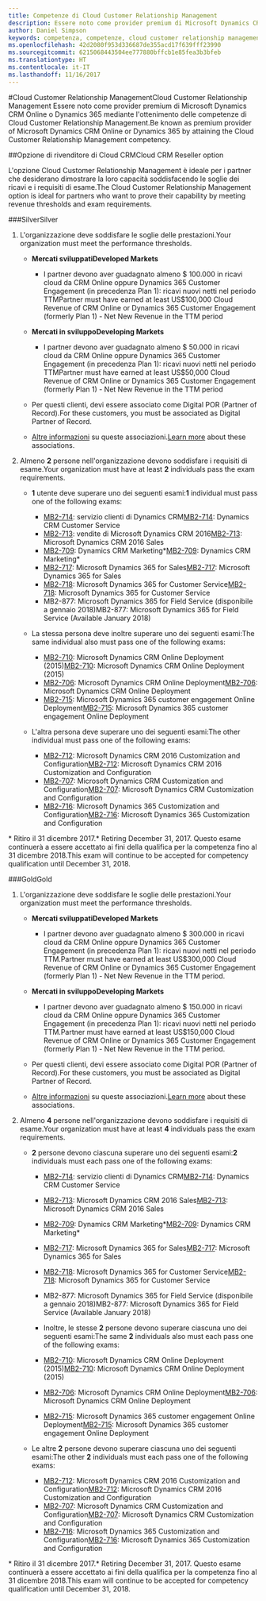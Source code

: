 ```yaml
---
title: Competenze di Cloud Customer Relationship Management
description: Essere noto come provider premium di Microsoft Dynamics CRM Online o Dynamics 365 mediante l'ottenimento delle competenze di Cloud Customer Relationship Management.
author: Daniel Simpson
keywords: competenza, competenze, cloud customer relationship management
ms.openlocfilehash: 42d2080f953d336687de355acd17f639fff23990
ms.sourcegitcommit: 6215068443504ee777880bffcb1e85fea3b3bfeb
ms.translationtype: HT
ms.contentlocale: it-IT
ms.lasthandoff: 11/16/2017
---
```

#<a name="cloud-customer-relationship-management"></a><span data-ttu-id="98179-104">Cloud Customer Relationship Management</span><span class="sxs-lookup"><span data-stu-id="98179-104">Cloud Customer Relationship Management</span></span>
<span data-ttu-id="98179-105">Essere noto come provider premium di Microsoft Dynamics CRM Online o Dynamics 365 mediante l'ottenimento delle competenze di Cloud Customer Relationship Management.</span><span class="sxs-lookup"><span data-stu-id="98179-105">Be known as premium provider of Microsoft Dynamics CRM Online or Dynamics 365 by attaining the Cloud Customer Relationship Management competency.</span></span>

##<a name="cloud-crm-reseller-option"></a><span data-ttu-id="98179-106">Opzione di rivenditore di Cloud CRM</span><span class="sxs-lookup"><span data-stu-id="98179-106">Cloud CRM Reseller option</span></span>

<span data-ttu-id="98179-107">L'opzione Cloud Customer Relationship Management è ideale per i partner che desiderano dimostrare la loro capacità soddisfacendo le soglie dei ricavi e i requisiti di esame.</span><span class="sxs-lookup"><span data-stu-id="98179-107">The Cloud Customer Relationship Management option is ideal for partners who want to prove their capability by meeting revenue thresholds and exam requirements.</span></span> 

###<a name="silver"></a><span data-ttu-id="98179-108">Silver</span><span class="sxs-lookup"><span data-stu-id="98179-108">Silver</span></span>

1. <span data-ttu-id="98179-109">L'organizzazione deve soddisfare le soglie delle prestazioni.</span><span class="sxs-lookup"><span data-stu-id="98179-109">Your organization must meet the performance thresholds.</span></span>

    - **<span data-ttu-id="98179-110">Mercati sviluppati</span><span class="sxs-lookup"><span data-stu-id="98179-110">Developed Markets</span></span>**
        - <span data-ttu-id="98179-111">I partner devono aver guadagnato almeno $ 100.000 in ricavi cloud da CRM Online oppure Dynamics 365 Customer Engagement (in precedenza Plan 1): ricavi nuovi netti nel periodo TTM</span><span class="sxs-lookup"><span data-stu-id="98179-111">Partner must have earned at least US$100,000 Cloud Revenue of CRM Online or Dynamics 365 Customer Engagement (formerly Plan 1) - Net New Revenue in the TTM period</span></span>

    - **<span data-ttu-id="98179-112">Mercati in sviluppo</span><span class="sxs-lookup"><span data-stu-id="98179-112">Developing Markets</span></span>**
        - <span data-ttu-id="98179-113">I partner devono aver guadagnato almeno $ 50.000 in ricavi cloud da CRM Online oppure Dynamics 365 Customer Engagement (in precedenza Plan 1): ricavi nuovi netti nel periodo TTM</span><span class="sxs-lookup"><span data-stu-id="98179-113">Partner must have earned at least US$50,000 Cloud Revenue of CRM Online or Dynamics 365 Customer Engagement (formerly Plan 1) - Net New Revenue in the TTM period</span></span>

    - <span data-ttu-id="98179-114">Per questi clienti, devi essere associato come Digital POR (Partner of Record).</span><span class="sxs-lookup"><span data-stu-id="98179-114">For these customers, you must be associated as Digital Partner of Record.</span></span>
    - <span data-ttu-id="98179-115">[Altre informazioni](https://partner.microsoft.com/en-us/membership/digital-partner-of-record) su queste associazioni.</span><span class="sxs-lookup"><span data-stu-id="98179-115">[Learn more](https://partner.microsoft.com/en-us/membership/digital-partner-of-record) about these associations.</span></span>  
  
2. <span data-ttu-id="98179-116">Almeno **2** persone nell'organizzazione devono soddisfare i requisiti di esame.</span><span class="sxs-lookup"><span data-stu-id="98179-116">Your organization must have at least **2** individuals pass the exam requirements.</span></span>

    - <span data-ttu-id="98179-117">**1** utente deve superare uno dei seguenti esami:</span><span class="sxs-lookup"><span data-stu-id="98179-117">**1** individual must pass one of the following exams:</span></span>
        - <span data-ttu-id="98179-118">[MB2-714](https://www.microsoft.com/en-us/learning/exam-mb2-714.aspx): servizio clienti di Dynamics CRM</span><span class="sxs-lookup"><span data-stu-id="98179-118">[MB2-714](https://www.microsoft.com/en-us/learning/exam-mb2-714.aspx): Dynamics CRM Customer Service</span></span>
        - <span data-ttu-id="98179-119">[MB2-713](https://www.microsoft.com/en-us/learning/exam-mb2-713.aspx): vendite di Microsoft Dynamics CRM 2016</span><span class="sxs-lookup"><span data-stu-id="98179-119">[MB2-713](https://www.microsoft.com/en-us/learning/exam-mb2-713.aspx): Microsoft Dynamics CRM 2016 Sales</span></span>
        - <span data-ttu-id="98179-120">[MB2-709](https://www.microsoft.com/en-us/learning/exam-mb2-709.aspx): Dynamics CRM Marketing*</span><span class="sxs-lookup"><span data-stu-id="98179-120">[MB2-709](https://www.microsoft.com/en-us/learning/exam-mb2-709.aspx): Dynamics CRM Marketing*</span></span> 
        - <span data-ttu-id="98179-121">[MB2-717](https://www.microsoft.com/en-us/learning/exam-mb2-717.aspx): Microsoft Dynamics 365 for Sales</span><span class="sxs-lookup"><span data-stu-id="98179-121">[MB2-717](https://www.microsoft.com/en-us/learning/exam-mb2-717.aspx): Microsoft Dynamics 365 for Sales</span></span>
        - <span data-ttu-id="98179-122">[MB2-718](https://www.microsoft.com/en-us/learning/exam-mb2-718.aspx): Microsoft Dynamics 365 for Customer Service</span><span class="sxs-lookup"><span data-stu-id="98179-122">[MB2-718](https://www.microsoft.com/en-us/learning/exam-mb2-718.aspx): Microsoft Dynamics 365 for Customer Service</span></span>
        - <span data-ttu-id="98179-123">MB2-877: Microsoft Dynamics 365 for Field Service (disponibile a gennaio 2018)</span><span class="sxs-lookup"><span data-stu-id="98179-123">MB2-877: Microsoft Dynamics 365 for Field Service (Available January 2018)</span></span>

    - <span data-ttu-id="98179-124">La stessa persona deve inoltre superare uno dei seguenti esami:</span><span class="sxs-lookup"><span data-stu-id="98179-124">The same individual also must pass one of the following exams:</span></span>
        - <span data-ttu-id="98179-125">[MB2-710](https://www.microsoft.com/en-us/learning/exam-mb2-710.aspx): Microsoft Dynamics CRM Online Deployment (2015)</span><span class="sxs-lookup"><span data-stu-id="98179-125">[MB2-710](https://www.microsoft.com/en-us/learning/exam-mb2-710.aspx): Microsoft Dynamics CRM Online Deployment (2015)</span></span>
        - <span data-ttu-id="98179-126">[MB2-706](https://www.microsoft.com/en-us/learning/exam-mb2-706.aspx): Microsoft Dynamics CRM Online Deployment</span><span class="sxs-lookup"><span data-stu-id="98179-126">[MB2-706](https://www.microsoft.com/en-us/learning/exam-mb2-706.aspx): Microsoft Dynamics CRM Online Deployment</span></span>
        - <span data-ttu-id="98179-127">[MB2-715](https://www.microsoft.com/en-us/learning/exam-mb2-715.aspx): Microsoft Dynamics 365 customer engagement Online Deployment</span><span class="sxs-lookup"><span data-stu-id="98179-127">[MB2-715](https://www.microsoft.com/en-us/learning/exam-mb2-715.aspx): Microsoft Dynamics 365 customer engagement Online Deployment</span></span>
        
    - <span data-ttu-id="98179-128">L'altra persona deve superare uno dei seguenti esami:</span><span class="sxs-lookup"><span data-stu-id="98179-128">The other individual must pass one of the following exams:</span></span>
        - <span data-ttu-id="98179-129">[MB2-712](https://www.microsoft.com/en-us/learning/exam-mb2-712.aspx): Microsoft Dynamics CRM 2016 Customization and Configuration</span><span class="sxs-lookup"><span data-stu-id="98179-129">[MB2-712](https://www.microsoft.com/en-us/learning/exam-mb2-712.aspx): Microsoft Dynamics CRM 2016 Customization and Configuration</span></span>
        - <span data-ttu-id="98179-130">[MB2-707](https://www.microsoft.com/en-us/learning/exam-mb2-707.aspx): Microsoft Dynamics CRM Customization and Configuration</span><span class="sxs-lookup"><span data-stu-id="98179-130">[MB2-707](https://www.microsoft.com/en-us/learning/exam-mb2-707.aspx): Microsoft Dynamics CRM Customization and Configuration</span></span>
        - <span data-ttu-id="98179-131">[MB2-716](https://www.microsoft.com/en-us/learning/exam-mb2-716.aspx): Microsoft Dynamics 365 Customization and Configuration</span><span class="sxs-lookup"><span data-stu-id="98179-131">[MB2-716](https://www.microsoft.com/en-us/learning/exam-mb2-716.aspx): Microsoft Dynamics 365 Customization and Configuration</span></span>

<span data-ttu-id="98179-132">\* Ritiro il 31 dicembre 2017.</span><span class="sxs-lookup"><span data-stu-id="98179-132">\* Retiring December 31, 2017.</span></span> <span data-ttu-id="98179-133">Questo esame continuerà a essere accettato ai fini della qualifica per la competenza fino al 31 dicembre 2018.</span><span class="sxs-lookup"><span data-stu-id="98179-133">This exam will continue to be accepted for competency qualification until December 31, 2018.</span></span> 

###<a name="gold"></a><span data-ttu-id="98179-134">Gold</span><span class="sxs-lookup"><span data-stu-id="98179-134">Gold</span></span>

1. <span data-ttu-id="98179-135">L'organizzazione deve soddisfare le soglie delle prestazioni.</span><span class="sxs-lookup"><span data-stu-id="98179-135">Your organization must meet the performance thresholds.</span></span>

    - **<span data-ttu-id="98179-136">Mercati sviluppati</span><span class="sxs-lookup"><span data-stu-id="98179-136">Developed Markets</span></span>**
    
        - <span data-ttu-id="98179-137">I partner devono aver guadagnato almeno $ 300.000 in ricavi cloud da CRM Online oppure Dynamics 365 Customer Engagement (in precedenza Plan 1): ricavi nuovi netti nel periodo TTM.</span><span class="sxs-lookup"><span data-stu-id="98179-137">Partner must have earned at least US$300,000 Cloud Revenue of CRM Online or Dynamics 365 Customer Engagement (formerly Plan 1) - Net New Revenue in the TTM period.</span></span>
     
    - **<span data-ttu-id="98179-138">Mercati in sviluppo</span><span class="sxs-lookup"><span data-stu-id="98179-138">Developing Markets</span></span>**

        - <span data-ttu-id="98179-139">I partner devono aver guadagnato almeno $ 150.000 in ricavi cloud da CRM Online oppure Dynamics 365 Customer Engagement (in precedenza Plan 1): ricavi nuovi netti nel periodo TTM.</span><span class="sxs-lookup"><span data-stu-id="98179-139">Partner must have earned at least US$150,000 Cloud Revenue of CRM Online or Dynamics 365 Customer Engagement (formerly Plan 1) - Net New Revenue in the TTM period.</span></span>

    - <span data-ttu-id="98179-140">Per questi clienti, devi essere associato come Digital POR (Partner of Record).</span><span class="sxs-lookup"><span data-stu-id="98179-140">For these customers, you must be associated as Digital Partner of Record.</span></span>
    - <span data-ttu-id="98179-141">[Altre informazioni](https://partner.microsoft.com/en-us/membership/digital-partner-of-record) su queste associazioni.</span><span class="sxs-lookup"><span data-stu-id="98179-141">[Learn more](https://partner.microsoft.com/en-us/membership/digital-partner-of-record) about these associations.</span></span>  


2. <span data-ttu-id="98179-142">Almeno **4** persone nell'organizzazione devono soddisfare i requisiti di esame.</span><span class="sxs-lookup"><span data-stu-id="98179-142">Your organization must have at least **4** individuals pass the exam requirements.</span></span>

    - <span data-ttu-id="98179-143">**2** persone devono ciascuna superare uno dei seguenti esami:</span><span class="sxs-lookup"><span data-stu-id="98179-143">**2** individuals must each pass one of the following exams:</span></span>
        - <span data-ttu-id="98179-144">[MB2-714](https://www.microsoft.com/en-us/learning/exam-mb2-714.aspx): servizio clienti di Dynamics CRM</span><span class="sxs-lookup"><span data-stu-id="98179-144">[MB2-714](https://www.microsoft.com/en-us/learning/exam-mb2-714.aspx): Dynamics CRM Customer Service</span></span>
        - <span data-ttu-id="98179-145">[MB2-713](https://www.microsoft.com/en-us/learning/exam-mb2-713.aspx): Microsoft Dynamics CRM 2016 Sales</span><span class="sxs-lookup"><span data-stu-id="98179-145">[MB2-713](https://www.microsoft.com/en-us/learning/exam-mb2-713.aspx): Microsoft Dynamics CRM 2016 Sales</span></span>
        - <span data-ttu-id="98179-146">[MB2-709](https://www.microsoft.com/en-us/learning/exam-mb2-709.aspx): Dynamics CRM Marketing*</span><span class="sxs-lookup"><span data-stu-id="98179-146">[MB2-709](https://www.microsoft.com/en-us/learning/exam-mb2-709.aspx): Dynamics CRM Marketing*</span></span> 
        - <span data-ttu-id="98179-147">[MB2-717](https://www.microsoft.com/en-us/learning/exam-mb2-717.aspx): Microsoft Dynamics 365 for Sales</span><span class="sxs-lookup"><span data-stu-id="98179-147">[MB2-717](https://www.microsoft.com/en-us/learning/exam-mb2-717.aspx): Microsoft Dynamics 365 for Sales</span></span>
        - <span data-ttu-id="98179-148">[MB2-718](https://www.microsoft.com/en-us/learning/exam-mb2-718.aspx): Microsoft Dynamics 365 for Customer Service</span><span class="sxs-lookup"><span data-stu-id="98179-148">[MB2-718](https://www.microsoft.com/en-us/learning/exam-mb2-718.aspx): Microsoft Dynamics 365 for Customer Service</span></span>
        - <span data-ttu-id="98179-149">MB2-877: Microsoft Dynamics 365 for Field Service (disponibile a gennaio 2018)</span><span class="sxs-lookup"><span data-stu-id="98179-149">MB2-877: Microsoft Dynamics 365 for Field Service (Available January 2018)</span></span>
        
        - <span data-ttu-id="98179-150">Inoltre, le stesse **2** persone devono superare ciascuna uno dei seguenti esami:</span><span class="sxs-lookup"><span data-stu-id="98179-150">The same **2** individuals also must each pass one of the following exams:</span></span>
        - <span data-ttu-id="98179-151">[MB2-710](https://www.microsoft.com/en-us/learning/exam-mb2-710.aspx): Microsoft Dynamics CRM Online Deployment (2015)</span><span class="sxs-lookup"><span data-stu-id="98179-151">[MB2-710](https://www.microsoft.com/en-us/learning/exam-mb2-710.aspx): Microsoft Dynamics CRM Online Deployment (2015)</span></span>
        - <span data-ttu-id="98179-152">[MB2-706](https://www.microsoft.com/en-us/learning/exam-mb2-706.aspx): Microsoft Dynamics CRM Online Deployment</span><span class="sxs-lookup"><span data-stu-id="98179-152">[MB2-706](https://www.microsoft.com/en-us/learning/exam-mb2-706.aspx): Microsoft Dynamics CRM Online Deployment</span></span>
        - <span data-ttu-id="98179-153">[MB2-715](https://www.microsoft.com/en-us/learning/exam-mb2-715.aspx): Microsoft Dynamics 365 customer engagement Online Deployment</span><span class="sxs-lookup"><span data-stu-id="98179-153">[MB2-715](https://www.microsoft.com/en-us/learning/exam-mb2-715.aspx): Microsoft Dynamics 365 customer engagement Online Deployment</span></span>

    - <span data-ttu-id="98179-154">Le altre **2** persone devono superare ciascuna uno dei seguenti esami:</span><span class="sxs-lookup"><span data-stu-id="98179-154">The other **2** individuals must each pass one of the following exams:</span></span>
        - <span data-ttu-id="98179-155">[MB2-712](https://www.microsoft.com/en-us/learning/exam-mb2-712.aspx): Microsoft Dynamics CRM 2016 Customization and Configuration</span><span class="sxs-lookup"><span data-stu-id="98179-155">[MB2-712](https://www.microsoft.com/en-us/learning/exam-mb2-712.aspx): Microsoft Dynamics CRM 2016 Customization and Configuration</span></span>
        - <span data-ttu-id="98179-156">[MB2-707](https://www.microsoft.com/en-us/learning/exam-mb2-707.aspx): Microsoft Dynamics CRM Customization and Configuration</span><span class="sxs-lookup"><span data-stu-id="98179-156">[MB2-707](https://www.microsoft.com/en-us/learning/exam-mb2-707.aspx): Microsoft Dynamics CRM Customization and Configuration</span></span>
        - <span data-ttu-id="98179-157">[MB2-716](https://www.microsoft.com/en-us/learning/exam-mb2-716.aspx): Microsoft Dynamics 365 Customization and Configuration</span><span class="sxs-lookup"><span data-stu-id="98179-157">[MB2-716](https://www.microsoft.com/en-us/learning/exam-mb2-716.aspx): Microsoft Dynamics 365 Customization and Configuration</span></span>

<span data-ttu-id="98179-158">\* Ritiro il 31 dicembre 2017.</span><span class="sxs-lookup"><span data-stu-id="98179-158">\* Retiring December 31, 2017.</span></span> <span data-ttu-id="98179-159">Questo esame continuerà a essere accettato ai fini della qualifica per la competenza fino al 31 dicembre 2018.</span><span class="sxs-lookup"><span data-stu-id="98179-159">This exam will continue to be accepted for competency qualification until December 31, 2018.</span></span> 
